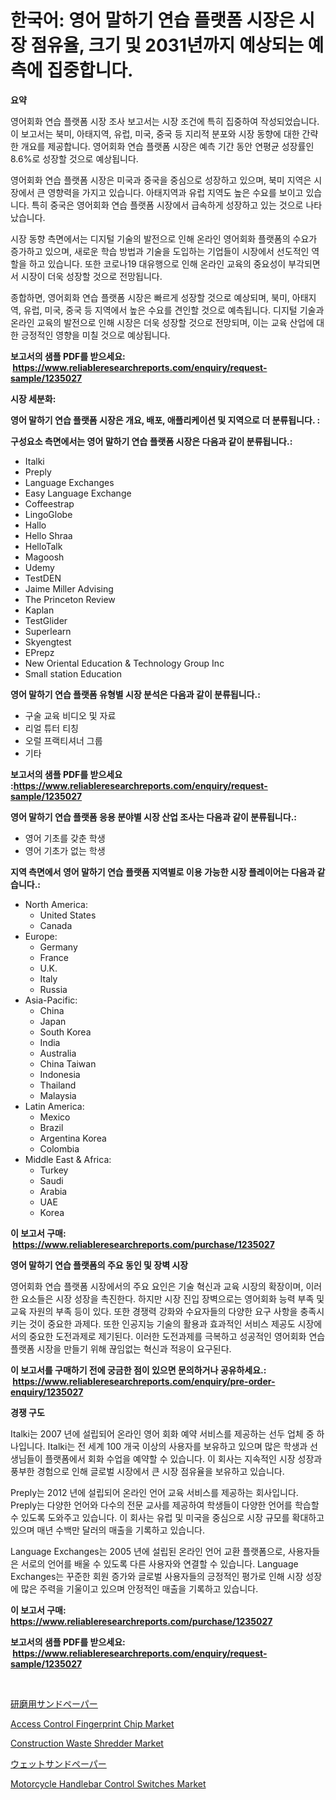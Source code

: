<p><h1>한국어: 영어 말하기 연습 플랫폼 시장은 시장 점유율, 크기 및 2031년까지 예상되는 예측에 집중합니다.</h1></p><p><strong>요약</strong></p>
<p><p>영어회화 연습 플랫폼 시장 조사 보고서는 시장 조건에 특히 집중하여 작성되었습니다. 이 보고서는 북미, 아태지역, 유럽, 미국, 중국 등 지리적 분포와 시장 동향에 대한 간략한 개요를 제공합니다. 영어회화 연습 플랫폼 시장은 예측 기간 동안 연평균 성장률인 8.6%로 성장할 것으로 예상됩니다.</p><p>영어회화 연습 플랫폼 시장은 미국과 중국을 중심으로 성장하고 있으며, 북미 지역은 시장에서 큰 영향력을 가지고 있습니다. 아태지역과 유럽 지역도 높은 수요를 보이고 있습니다. 특히 중국은 영어회화 연습 플랫폼 시장에서 급속하게 성장하고 있는 것으로 나타났습니다.</p><p>시장 동향 측면에서는 디지털 기술의 발전으로 인해 온라인 영어회화 플랫폼의 수요가 증가하고 있으며, 새로운 학습 방법과 기술을 도입하는 기업들이 시장에서 선도적인 역할을 하고 있습니다. 또한 코로나19 대유행으로 인해 온라인 교육의 중요성이 부각되면서 시장이 더욱 성장할 것으로 전망됩니다.</p><p>종합하면, 영어회화 연습 플랫폼 시장은 빠르게 성장할 것으로 예상되며, 북미, 아태지역, 유럽, 미국, 중국 등 지역에서 높은 수요를 견인할 것으로 예측됩니다. 디지털 기술과 온라인 교육의 발전으로 인해 시장은 더욱 성장할 것으로 전망되며, 이는 교육 산업에 대한 긍정적인 영향을 미칠 것으로 예상됩니다.</p></p>
<p><strong>보고서의 샘플 PDF를 받으세요: &nbsp;<a href="https://www.reliableresearchreports.com/enquiry/request-sample/1235027">https://www.reliableresearchreports.com/enquiry/request-sample/1235027</a></strong></p>
<p><strong>시장 세분화:</strong></p>
<p><strong> 영어 말하기 연습 플랫폼 시장은 개요, 배포, 애플리케이션 및 지역으로 더 분류됩니다. :</strong></p>
<p><strong>구성요소 측면에서는 영어 말하기 연습 플랫폼 시장은 다음과 같이 분류됩니다.:</strong></p>
<p><ul><li>Italki</li><li>Preply</li><li>Language Exchanges</li><li>Easy Language Exchange</li><li>Coffeestrap</li><li>LingoGlobe</li><li>Hallo</li><li>Hello Shraa</li><li>HelloTalk</li><li>Magoosh</li><li>Udemy</li><li>TestDEN</li><li>Jaime Miller Advising</li><li>The Princeton Review</li><li>Kaplan</li><li>TestGlider</li><li>Superlearn</li><li>Skyengtest</li><li>EPrepz</li><li>New Oriental Education & Technology Group Inc</li><li>Small station Education</li></ul></p>
<p><strong> 영어 말하기 연습 플랫폼 유형별 시장 분석은 다음과 같이 분류됩니다.:</strong></p>
<p><ul><li>구술 교육 비디오 및 자료</li><li>리얼 튜터 티칭</li><li>오럴 프랙티셔너 그룹</li><li>기타</li></ul></p>
<p><strong>보고서의 샘플 PDF를 받으세요 :<a href="https://www.reliableresearchreports.com/enquiry/request-sample/1235027">https://www.reliableresearchreports.com/enquiry/request-sample/1235027</a></strong></p>
<p><strong> 영어 말하기 연습 플랫폼 응용 분야별 시장 산업 조사는 다음과 같이 분류됩니다.:</strong></p>
<p><ul><li>영어 기초를 갖춘 학생</li><li>영어 기초가 없는 학생</li></ul></p>
<p><strong>지역 측면에서 영어 말하기 연습 플랫폼 지역별로 이용 가능한 시장 플레이어는 다음과 같습니다.:</strong></p>
<p><ul>
    <li>
        North America:
        <ul>
            <li>United States</li>
            <li>Canada</li>
        </ul>
    </li>
    <li>
        Europe:
        <ul>
            <li>Germany</li>
            <li>France</li>
            <li>U.K.</li>
            <li>Italy</li>
            <li>Russia</li>
        </ul>
    </li>
    <li>
        Asia-Pacific:
        <ul>
            <li>China</li>
            <li>Japan</li>
            <li>South Korea</li>
            <li>India</li>
            <li>Australia</li>
            <li>China Taiwan</li>
            <li>Indonesia</li>
            <li>Thailand</li>
            <li>Malaysia</li>
        </ul>
    </li>
    <li>
        Latin America:
        <ul>
            <li>Mexico</li>
            <li>Brazil</li>
            <li>Argentina Korea</li>
            <li>Colombia</li>
        </ul>
    </li>
    <li>
        Middle East & Africa:
        <ul>
            <li>Turkey</li>
            <li>Saudi</li>
            <li>Arabia</li>
            <li>UAE</li>
            <li>Korea</li>
        </ul>
    </li>
    </ul></p>
<p><strong>이 보고서 구매: &nbsp;<a href="https://www.reliableresearchreports.com/purchase/1235027">https://www.reliableresearchreports.com/purchase/1235027</a></strong></p>
<p><strong>영어 말하기 연습 플랫폼의 주요 동인 및 장벽 시장</strong></p>
<p><p>영어회화 연습 플랫폼 시장에서의 주요 요인은 기술 혁신과 교육 시장의 확장이며, 이러한 요소들은 시장 성장을 촉진한다. 하지만 시장 진입 장벽으로는 영어회화 능력 부족 및 교육 자원의 부족 등이 있다. 또한 경쟁력 강화와 수요자들의 다양한 요구 사항을 충족시키는 것이 중요한 과제다. 또한 인공지능 기술의 활용과 효과적인 서비스 제공도 시장에서의 중요한 도전과제로 제기된다. 이러한 도전과제를 극복하고 성공적인 영어회화 연습 플랫폼 시장을 만들기 위해 끊임없는 혁신과 적응이 요구된다.</p></p>
<p><strong>이 보고서를 구매하기 전에 궁금한 점이 있으면 문의하거나 공유하세요.: &nbsp;<a href="https://www.reliableresearchreports.com/enquiry/pre-order-enquiry/1235027">https://www.reliableresearchreports.com/enquiry/pre-order-enquiry/1235027</a></strong></p>
<p><strong>경쟁 구도</strong></p>
<p><p>Italki는 2007 년에 설립되어 온라인 영어 회화 예약 서비스를 제공하는 선두 업체 중 하나입니다. Italki는 전 세계 100 개국 이상의 사용자를 보유하고 있으며 많은 학생과 선생님들이 플랫폼에서 회화 수업을 예약할 수 있습니다. 이 회사는 지속적인 시장 성장과 풍부한 경험으로 인해 글로벌 시장에서 큰 시장 점유율을 보유하고 있습니다.</p><p>Preply는 2012 년에 설립되어 온라인 언어 교육 서비스를 제공하는 회사입니다. Preply는 다양한 언어와 다수의 전문 교사를 제공하여 학생들이 다양한 언어를 학습할 수 있도록 도와주고 있습니다. 이 회사는 유럽 및 미국을 중심으로 시장 규모를 확대하고 있으며 매년 수백만 달러의 매출을 기록하고 있습니다.</p><p>Language Exchanges는 2005 년에 설립된 온라인 언어 교환 플랫폼으로, 사용자들은 서로의 언어를 배울 수 있도록 다른 사용자와 연결할 수 있습니다. Language Exchanges는 꾸준한 회원 증가와 글로벌 사용자들의 긍정적인 평가로 인해 시장 성장에 많은 주력을 기울이고 있으며 안정적인 매출을 기록하고 있습니다.</p></p>
<p><strong>이 보고서 구매: &nbsp; <a href="https://www.reliableresearchreports.com/purchase/1235027">https://www.reliableresearchreports.com/purchase/1235027</a></strong></p>
<p><strong>보고서의 샘플 PDF를 받으세요: &nbsp;<a href="https://www.reliableresearchreports.com/enquiry/request-sample/1235027">https://www.reliableresearchreports.com/enquiry/request-sample/1235027</a></strong><strong></strong></p>
<p>&nbsp;</p>
<p><p><a href="https://github.com/mathieurico66/Market-Research-Report-List-1/blob/main/970028512837.md">研磨用サンドペーパー</a></p><p><a href="https://github.com/myacatherineblakecaczo9vcsw/Market-Research-Report-List-2/blob/main/access-control-fingerprint-chip-market.md">Access Control Fingerprint Chip Market</a></p><p><a href="https://view.publitas.com/reportprime-1/construction-waste-shredder-market-dynamics-2024-2031-also-about-its-market-trends-projections-and-opportunities/">Construction Waste Shredder Market</a></p><p><a href="https://github.com/ycmtqqhvk3273/Market-Research-Report-List-1/blob/main/340070712836.md">ウェットサンドペーパー</a></p><p><a href="https://issuu.com/reportprime-2/docs/motorcycle-handlebar-control-switches-market-size-">Motorcycle Handlebar Control Switches Market</a></p></p>